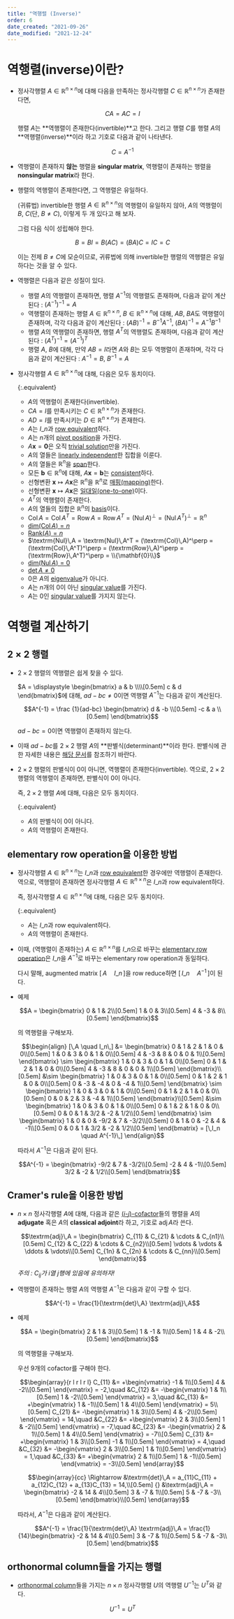 ```yaml
---
title: "역행렬 (Inverse)"
order: 6
date_created: "2021-09-26"
date_modified: "2021-12-24"
---
```


# 역행렬(inverse)이란?

<ul>

<li><div markdown="block">

정사각행렬 $A \in \mathbb{R}^{n \times n}$에 대해 다음을 만족하는 정사각행렬 $C \in \mathbb{R}^{n \times n}$가 존재한다면,

$$CA = AC = I$$

행렬 $A$는 **역행렬이 존재한다(invertible)**고 한다. 그리고 행렬 $C$를 행렬 $A$의 **역행렬(inverse)**이라 하고 기호로 다음과 같이 나타낸다.

$$C = A^{-1}$$

</div></li>

<li><div markdown="block">

역행렬이 존재하지 **않는** 행렬을 **singular matrix**, 역행렬이 존재하는 행렬을 **nonsingular matrix**라 한다.

</div></li>

<li><div markdown="block">

행렬의 역행렬이 존재한다면, 그 역행렬은 유일하다.

<div class="proof-folder" markdown="block">

(귀류법) invertible한 행렬 $A \in \mathbb{R}^{n \times n}$의 역행렬이 유일하지 않아, $A$의 역행렬이 $B$, $C$(단, $B \neq C$), 이렇게 두 개 있다고 해 보자.

그럼 다음 식이 성립해야 한다.

$$B = BI = B(AC) = (BA)C = IC = C$$

이는 전제 $B \neq C$에 모순이므로, 귀류법에 의해 invertible한 행렬의 역행렬은 유일하다는 것을 알 수 있다.

</div>

</div></li>

<li><div markdown="block">

역행렬은 다음과 같은 성질이 있다.

- 행렬 $A$의 역행렬이 존재하면, 행렬 $A^{-1}$의 역행렬도 존재하며, 다음과 같이 계산된다 : $(A^{-1})^{-1} = A$
- 역행렬이 존재하는 행렬 $A \in \mathbb{R}^{n \times n}$, $B \in \mathbb{R}^{n \times n}$에 대해, $AB$, $BA$도 역행렬이 존재하며, 각각 다음과 같이 계산된다 : $(AB)^{-1} = B^{-1} A^{-1}$, $(BA)^{-1} = A^{-1} B^{-1}$
- 행렬 $A$의 역행렬이 존재하면, 행렬 $A^{T}$의 역행렬도 존재하며, 다음과 같이 계산된다 : $(A^{T})^{-1} = (A^{-1})^{T}$
- 행렬 $A$, $B$에 대해, 만약 $AB = I$라면 $A$와 $B$는 모두 역행렬이 존재하며, 각각 다음과 같이 계산된다 : $A^{-1} = B$, $B^{-1} = A$

</div></li>

<li><div markdown="block">

정사각행렬 $A \in \mathbb{R}^{n \times n}$에 대해, 다음은 모두 동치이다.

{:.equivalent}
- $A$의 역행렬이 존재한다(invertible).
- $CA = I$를 만족시키는 $C \in \mathbb{R}^{n \times n}$가 존재한다.
- $AD = I$를 만족시키는 $D \in \mathbb{R}^{n \times n}$가 존재한다.
- $A$는 $I\_n$과 [row equivalent](/linear_algebra/echelon-form)하다.
- $A$는 $n$개의 [pivot position](/linear_algebra/echelon-form)을 가진다.
- $A \mathbf{x} = \mathbf{0}$은 오직 [trivial solution](/linear_algebra/linear-system)만을 가진다.
- $A$의 열들은 [linearly independent](/linear_algebra/linear-combination)한 집합을 이룬다.
- $A$의 열들은 $\mathbb{R}^n$을 [span](/linear_algebra/linear-combination)한다.
- 모든 $\mathbf{b} \in \mathbb{R}^n$에 대해, $A \mathbf{x} = \mathbf{b}$는 [consistent](/linear_algebra/linear-system)하다.
- 선형변환 $\mathbf{x} \mapsto A\mathbf{x}$은 $\mathbb{R}^n$을 $\mathbb{R}^n$로 [매핑(mapping)](/linear_algebra/linear-transformation)한다.
- 선형변환 $\mathbf{x} \mapsto A\mathbf{x}$은 [일대일(one-to-one)](/linear_algebra/linear-transformation)이다.
- $A^T$의 역행렬이 존재한다.
- $A$의 열들의 집합은 $\mathbb{R}^n$의 [basis](/linear_algebra/vector-space)이다.
- $\textrm{Col}\,A = \textrm{Col}\,A^T = \textrm{Row}\,A = \textrm{Row}\,A^T = (\textrm{Nul}\,A)^\perp = (\textrm{Nul}\,A^T)^\perp = \mathbb{R}^n$
- [$\textrm{dim}(\textrm{Col}\,A) = n$](/linear_algebra/vector-space)
- [$\textrm{Rank}(A) = n$](/linear_algebra/vector-space)
- $\textrm{Nul}\,A = \textrm{Nul}\,A^T = (\textrm{Col}\,A)^\perp = (\textrm{Col}\,A^T)^\perp = (\textrm{Row}\,A)^\perp = (\textrm{Row}\,A^T)^\perp = \\{\mathbf{0}\\}$
- [$\textrm{dim}(\textrm{Nul}\,A) = 0$](/linear_algebra/vector-space)
- [$\textrm{det}\,A \neq 0$](/linear_algebra/determinant)
- 0은 $A$의 [eigenvalue](/linear_algebra/eigenvector-eigenvalue)가 아니다.
- $A$는 $n$개의 0이 아닌 [singular value](/linear_algebra/symmetric-matrix)를 가진다.
- $A$는 0인 [singular value](/linear_algebra/symmetric-matrix)를 가지지 않는다.

</div></li>

</ul>

# 역행렬 계산하기

## 2 × 2 행렬

<ul>

<li><div markdown="block">

$2 \times 2$ 행렬의 역행렬은 쉽게 찾을 수 있다.

$A = \displaystyle \begin{bmatrix} a & b \\\\[0.5em] c & d \end{bmatrix}$에 대해, $ad-bc \neq 0$이면 역행렬 $A^{-1}$는 다음과 같이 계산된다.

$$A^{-1} = \frac {1}{ad-bc} \begin{bmatrix}
d & -b \\[0.5em]
-c & a \\[0.5em]
\end{bmatrix}$$

$ad-bc = 0$이면 역행렬이 존재하지 않는다.

</div></li>

<li><div markdown="block">

이때 $ad-bc$를 $2 \times 2$ 행렬 $A$의 **판별식(determinant)**이라 한다. 판별식에 관한 자세한 내용은 [해당 문서](/linear_algebra/determinant)를 참조하기 바란다.

</div></li>

<li><div markdown="block">

$2 \times 2$ 행렬의 판별식이 0이 아니면, 역행렬이 존재한다(invertible). 역으로, $2 \times 2$ 행렬의 역행렬이 존재하면, 판별식이 0이 아니다.

즉, $2 \times 2$ 행렬 $A$에 대해, 다음은 모두 동치이다.

{:.equivalent}
- $A$의 판별식이 0이 아니다.
- $A$의 역행렬이 존재한다.

</div></li>

</ul>

## elementary row operation을 이용한 방법

<ul>

<li><div markdown="block">

정사각행렬 $A \in \mathbb{R}^{n \times n}$는 $I\_n$과 [row equivalent](/linear_algebra/echelon-form)한 경우에만 역행렬이 존재한다. 역으로, 역행렬이 존재하면 정사각행렬 $A \in \mathbb{R}^{n \times n}$은 $I\_n$과 row equivalent하다.

즉, 정사각행렬 $A \in \mathbb{R}^{n \times n}$에 대해, 다음은 모두 동치이다.

{:.equivalent}
- $A$는 $I\_n$과 row equivalent하다.
- $A$의 역행렬이 존재한다.

</div></li>

<li><div markdown="block">

이때, (역행렬이 존재하는) $A \in \mathbb{R}^{n \times n}$를 $I\_n$으로 바꾸는 [elementary row operation](/linear_algebra/echelon-form)은 $I\_n$을 $A^{-1}$로 바꾸는 elementary row operation과 동일하다.

다시 말해, augmented matrix $[\,A \quad I\_n\,]$을 row reduce하면 $[\,I\_n \quad A^{-1}\,]$이 된다.

</div></li>

<li><div markdown="block">

예제

$$A = \begin{bmatrix}
0 & 1 & 2\\[0.5em]
1 & 0 & 3\\[0.5em]
4 & -3 & 8\\[0.5em]
\end{bmatrix}$$

의 역행렬을 구해보자.

$$\begin{align}
[\,A \quad I_n\,]
&= \begin{bmatrix}
0 & 1 & 2 & 1 & 0 & 0\\[0.5em]
1 & 0 & 3 & 0 & 1 & 0\\[0.5em]
4 & -3 & 8 & 0 & 0 & 1\\[0.5em]
\end{bmatrix}
\sim \begin{bmatrix}
1 & 0 & 3 & 0 & 1 & 0\\[0.5em]
0 & 1 & 2 & 1 & 0 & 0\\[0.5em]
4 & -3 & 8 & 0 & 0 & 1\\[0.5em]
\end{bmatrix}\\[0.5em]
&\sim \begin{bmatrix}
1 & 0 & 3 & 0 & 1 & 0\\[0.5em]
0 & 1 & 2 & 1 & 0 & 0\\[0.5em]
0 & -3 & -4 & 0 & -4 & 1\\[0.5em]
\end{bmatrix}
\sim \begin{bmatrix}
1 & 0 & 3 & 0 & 1 & 0\\[0.5em]
0 & 1 & 2 & 1 & 0 & 0\\[0.5em]
0 & 0 & 2 & 3 & -4 & 1\\[0.5em]
\end{bmatrix}\\[0.5em]
&\sim \begin{bmatrix}
1 & 0 & 3 & 0 & 1 & 0\\[0.5em]
0 & 1 & 2 & 1 & 0 & 0\\[0.5em]
0 & 0 & 1 & 3/2 & -2 & 1/2\\[0.5em]
\end{bmatrix}
\sim \begin{bmatrix}
1 & 0 & 0 & -9/2 & 7 & -3/2\\[0.5em]
0 & 1 & 0 & -2 & 4 & -1\\[0.5em]
0 & 0 & 1 & 3/2 & -2 & 1/2\\[0.5em]
\end{bmatrix}
= [\,I_n \quad A^{-1}\,]
\end{align}$$

따라서 $A^{-1}$은 다음과 같이 된다.

$$A^{-1} = \begin{bmatrix}
-9/2 & 7 & -3/2\\[0.5em]
-2 & 4 & -1\\[0.5em]
3/2 & -2 & 1/2\\[0.5em]
\end{bmatrix}$$

</div></li>

</ul>

## Cramer's rule을 이용한 방법

<ul>

<li><div markdown="block">

$n \times n$ 정사각행렬 $A$에 대해, 다음과 같은 [($i$-$j$)-cofactor](/linear_algebra/determinant)들의 행렬을 $A$의 **adjugate** 혹은 $A$의 **classical adjoint**라 하고, 기호로 $\textrm{adj}\,A$라 쓴다.

$$\textrm{adj}\,A = \begin{bmatrix}
C_{11} & C_{21} & \cdots & C_{n1}\\[0.5em]
C_{12} & C_{22} & \cdots & C_{n2}\\[0.5em]
\vdots & \vdots & \ddots & \vdots\\[0.5em]
C_{1n} & C_{2n} & \cdots & C_{nn}\\[0.5em]
\end{bmatrix}$$

*주의 : $C_{ij}$가 $i$열 $j$행에 있음에 유의하자!*

</div></li>

<li><div markdown="block">

역행렬이 존재하는 행렬 $A$의 역행렬 $A^{-1}$은 다음과 같이 구할 수 있다.

$$A^{-1} = \frac{1}{\textrm{det}\,A} \textrm{adj}\,A$$

</div></li>

<li><div markdown="block">

예제

$$A = \begin{bmatrix}
2 & 1 & 3\\[0.5em]
1 & -1 & 1\\[0.5em]
1 & 4 & -2\\[0.5em]
\end{bmatrix}$$

의 역행렬을 구해보자.

우선 9개의 cofactor를 구해야 한다.

$$\begin{array}{r l r l r l}
C_{11} &= +\begin{vmatrix}
-1 & 1\\[0.5em]
4 & -2\\[0.5em]
\end{vmatrix} = -2,\quad
&C_{12} &= -\begin{vmatrix}
1 & 1\\[0.5em]
1 & -2\\[0.5em]
\end{vmatrix} = 3,\quad
&C_{13} &= +\begin{vmatrix}
1 & -1\\[0.5em]
1 & 4\\[0.5em]
\end{vmatrix} = 5\\[0.5em]
C_{21} &= -\begin{vmatrix}
1 & 3\\[0.5em]
4 & -2\\[0.5em]
\end{vmatrix} = 14,\quad
&C_{22} &= +\begin{vmatrix}
2 & 3\\[0.5em]
1 & -2\\[0.5em]
\end{vmatrix} = -7,\quad
&C_{23} &= -\begin{vmatrix}
2 & 1\\[0.5em]
1 & 4\\[0.5em]
\end{vmatrix} = -7\\[0.5em]
C_{31} &= +\begin{vmatrix}
1 & 3\\[0.5em]
-1 & 1\\[0.5em]
\end{vmatrix} = 4,\quad
&C_{32} &= -\begin{vmatrix}
2 & 3\\[0.5em]
1 & 1\\[0.5em]
\end{vmatrix} = 1,\quad
&C_{33} &= +\begin{vmatrix}
2 & 1\\[0.5em]
1 & -1\\[0.5em]
\end{vmatrix} = -3\\[0.5em]
\end{array}$$

$$\begin{array}{cc}
\Rightarrow &\textrm{det}\,A = a_{11}C_{11} + a_{12}C_{12} + a_{13}C_{13} = 14,\\[0.5em]
{} &\textrm{adj}\,A = \begin{bmatrix}
-2 & 14 & 4\\[0.5em]
3 & -7 & 1\\[0.5em]
5 & -7 & -3\\[0.5em]
\end{bmatrix}\\[0.5em]
\end{array}$$

따라서, $A^{-1}$은 다음과 같이 계산된다.

$$A^{-1} = \frac{1}{\textrm{det}\,A} \textrm{adj}\,A = \frac{1}{14}\begin{bmatrix}
-2 & 14 & 4\\[0.5em]
3 & -7 & 1\\[0.5em]
5 & -7 & -3\\[0.5em]
\end{bmatrix}$$

</div></li>

</ul>

## orthonormal column들을 가지는 행렬

<ul>

<li><div markdown="block">

[orthonormal column](/linear_algebra/orthogonality)들을 가지는 $n \times n$ 정사각행렬 $U$의 역행렬 $U^{-1}$는 $U^T$와 같다.

$$U^{-1} = U^T$$

</div></li>

</ul>